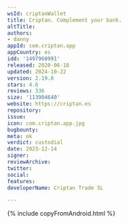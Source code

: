 ```yaml
---
wsId: criptanWallet
title: Criptan. Complement your bank.
altTitle: 
authors:
- danny
appId: com.criptan.app
appCountry: es
idd: '1497960991'
released: 2020-06-18
updated: 2024-10-22
version: 2.19.8
stars: 4.6
reviews: 336
size: '113904640'
website: https://criptan.es
repository: 
issue: 
icon: com.criptan.app.jpg
bugbounty: 
meta: ok
verdict: custodial
date: 2023-12-14
signer: 
reviewArchive: 
twitter: 
social: 
features: 
developerName: Criptan Trade SL

---
```


{% include copyFromAndroid.html %}